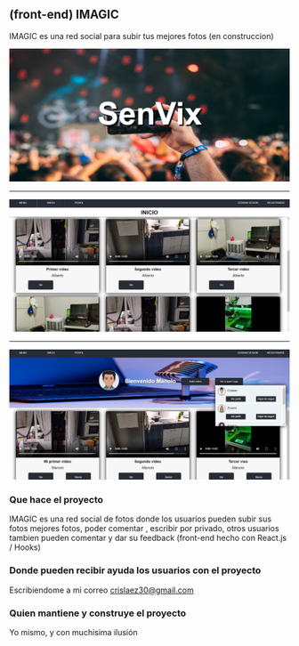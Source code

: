 ## (front-end) IMAGIC

IMAGIC es una red social para subir tus mejores fotos (en construccion)

<img src="https://github.com/crislaez/Fornt_End_Senvix/blob/master/src/img/foto_proyecto.PNG" />
<hr>
<img src="https://github.com/crislaez/Fornt_End_Senvix/blob/master/src/img/foto_proyecto_2.PNG" />
<hr>
<img src="https://github.com/crislaez/Fornt_End_Senvix/blob/master/src/img/foto_proyecto_3.PNG" />

### Que hace el proyecto

IMAGIC es una red social de fotos donde los usuarios pueden subir sus fotos mejores fotos, poder comentar
, escribir por privado, otros usuarios tambien pueden comentar y dar su feedback (front-end hecho con React.js / Hooks)
 
### Donde pueden recibir ayuda los usuarios con el proyecto
 
Escribiendome a mi correo crislaez30@gmail.com

### Quien mantiene y construye el proyecto

Yo mismo, y con muchisima ilusión
